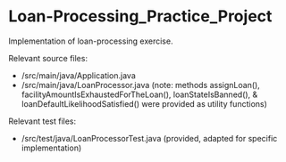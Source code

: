 # Loan-Processing_Practice_Project
Implementation of loan-processing exercise.

Relevant source files:
- /src/main/java/Application.java
- /src/main/java/LoanProcessor.java (note: methods assignLoan(), facilityAmountIsExhaustedForTheLoan(), loanStateIsBanned(), & loanDefaultLikelihoodSatisfied() were provided as utility functions)

Relevant test files:
- /src/test/java/LoanProcessorTest.java (provided, adapted for specific implementation)
